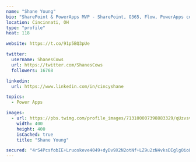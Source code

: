 ```yaml
---
name: "Shane Young"
bio: "SharePoint & PowerApps MVP - SharePoint, O365, Flow, PowerApps consulting? @PowerApps911 | Pure Snark? You found it."
location: Cincinnati, OH
type: "profile"
heat: 118

website: https://t.co/91p5BQ3pUe

twitter:
  username: ShanesCows
  url: https://twitter.com/ShanesCows
  followers: 16768

linkedin:
  url: https://www.linkedin.com/in/cincyshane

topics:
  - Power Apps

images:
  - url: https://pbs.twimg.com/profile_images/713100007398883329/qUzvsvQ3_400x400.jpg
    width: 400
    height: 400
    isCached: true
    title: "Shane Young"

secured: "4rS4PcsfobIE+Lruoskeve4049+dyDv9X2N2otNf+LZ9u2zN4vksDIglgOioLRZRDc46Crv3ZgJeL5fflieCmhUuOyuppkCkfRmyNRKd8ulQNZHBGUll/7EmQrXrRT/QRKWz83N/84lhMqLuWHsaexWW1wSh55CwZ3am7Q8bVLFsd9jtqrbMBtAcRwdZOnWGOGoKWPfoaqZ5qtWnqvNdGuVcAF4nY2KiMgrWebReoQjGa/iokPDB/TxWWkhFZ3cFs3R7cDlTG1dlpI2fAm5XBaGrkeQdNzisKSlRt6zebcUq/wptJ+N/sg0vWjAZ6uwrK/LbTPqOsxXFnSBMrTXGUAODE9mXn39xs7dibTIjoZh/aC5VDAA5ZI8DLHVUuDJEyZ395GwE5IWlzt3ezSaLfSCJoclwD41225jY0NK73vc=;/uZq9pc2PnIpH7sv8R2b9g=="
---
```


